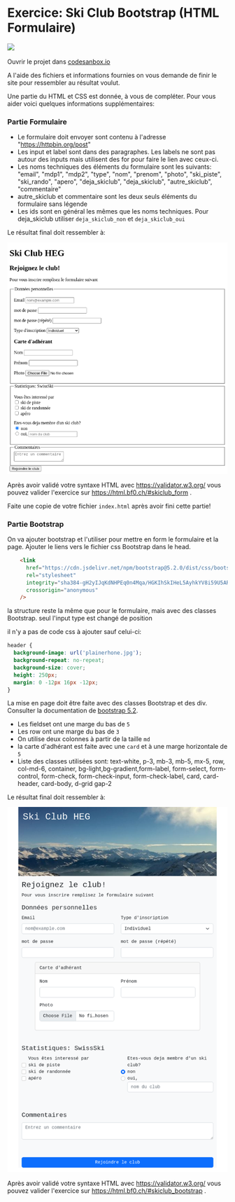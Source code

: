 # Exercice: Ski Club Bootstrap (HTML Formulaire)

[![](https://codesandbox.io/static/img/play-codesandbox.svg)](https://codesandbox.io/s/github/bfritscher/cours-html-exercices/tree/master/HTML_Form_SkiClub_Bootstrap)


Ouvrir le projet dans [codesanbox.io](https://codesandbox.io/s/github/bfritscher/cours-html-exercices/tree/master/HTML_Form_SkiClub_Bootstrap)

A l'aide des fichiers et informations fournies on vous demande de finir le site pour ressembler au résultat voulut.

Une partie du HTML et CSS est donnée, à vous de compléter. Pour vous aider voici quelques informations supplémentaires:

### Partie Formulaire

- Le formulaire doit envoyer sont contenu à l'adresse "https://httpbin.org/post"
- Les input et label sont dans des paragraphes. Les labels ne sont pas autour des inputs mais utilisent des for pour faire le lien avec ceux-ci.
- Les noms techniques des éléments du formulaire sont les suivants: "email", "mdp1", "mdp2", "type", "nom", "prenom", "photo", "ski_piste", "ski_rando", "apero", "deja_skiclub", "deja_skiclub", "autre_skiclub", "commentaire"
- autre_skiclub et commentaire sont les deux seuls éléments du formulaire sans légende
- Les ids sont en général les mêmes que les noms techniques. Pour deja_skiclub utiliser `deja_skiclub_non` et `deja_skiclub_oui`

Le résultat final doit ressembler à:

 ![](skiclub_form.png)

Après avoir validé votre syntaxe HTML avec https://validator.w3.org/ vous pouvez valider l'exercice sur https://html.bf0.ch/#skiclub_form .

Faite une copie de votre fichier `index.html` après avoir fini cette partie!

### Partie Bootstrap

On va ajouter bootstrap et l'utiliser pour mettre en form le formulaire et la page. Ajouter le liens vers le fichier css Bootstrap dans le head.

```html
    <link
      href="https://cdn.jsdelivr.net/npm/bootstrap@5.2.0/dist/css/bootstrap.min.css"
      rel="stylesheet"
      integrity="sha384-gH2yIJqKdNHPEq0n4Mqa/HGKIhSkIHeL5AyhkYV8i59U5AR6csBvApHHNl/vI1Bx"
      crossorigin="anonymous"
    />
```

la structure reste la même que pour le formulaire, mais avec des classes Bootstrap.
seul l'input type est changé de position

il n'y a pas de code css à ajouter sauf celui-ci:
```css
header {
  background-image: url('plainerhone.jpg');
  background-repeat: no-repeat;
  background-size: cover;
  height: 250px;
  margin: 0 -12px 16px -12px;
}
```
La mise en page doit être faite avec des classes Bootstrap et des div.
Consulter la documentation de [bootstrap 5.2](https://getbootstrap.com/docs/5.2/getting-started/introduction/).

- Les fieldset ont une marge du bas de `5`
- Les row ont une marge du bas de `3`
- On utilise deux colonnes à partir de la taille `md`
- la carte d'adhérant est faite avec une `card` et à une marge horizontale de `5`
- Liste des classes utilisées sont: text-white, p-3, mb-3, mb-5, mx-5, row, col-md-6, container, bg-light,bg-gradient,form-label, form-select, form-control, form-check, form-check-input, form-check-label, card, card-header, card-body, d-grid gap-2

Le résultat final doit ressembler à:

 ![](skiclub_bootstrap.png)

Après avoir validé votre syntaxe HTML avec https://validator.w3.org/ vous pouvez valider l'exercice sur https://html.bf0.ch/#skiclub_bootstrap .
